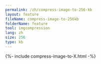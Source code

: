 ```yaml
---
permalink: /zh/compress-image-to-256-kb
layout: feature
fileName: compress-image-to-256kb
folderName: feature
tool: imgcompression
lang: zh
size: 256
type: kb
---
```


{%- include compress-image-to-X.html -%}
